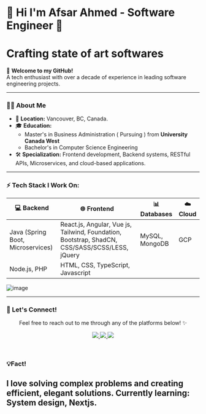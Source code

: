 # 👋 Hi I'm Afsar Ahmed  - Software Engineer 🚀
# Crafting state of art softwares 

🌟 **Welcome to my GitHub!**  
A tech enthusiast with over a decade of experience in leading software engineering projects.

---

### 👨‍💻 About Me
- 📍 **Location:** Vancouver, BC, Canada.
- 🎓 **Education:** 
  - Master's in Business Administration ( Pursuing ) from **University Canada West**
  - Bachelor's in Computer Science Engineering
- 🛠️ **Specialization:** Frontend development, Backend systems, RESTful APIs, Microservices, and cloud-based applications.

---

### ⚡ Tech Stack I Work On:

| 💻 Backend      | 🌐 Frontend           | 📊 Databases        | ☁️ Cloud          |
|------------------|-----------------------|---------------------|-------------------|
| Java (Spring Boot, Microservices) | React.js, Angular, Vue js, Tailwind, Foundation, Bootstrap, ShadCN, CSS/SASS/SCSS/LESS, jQuery | MySQL, MongoDB | GCP |
| Node.js, PHP  | HTML, CSS, TypeScript, Javascript |                     |                   |


<p align="center">

![image](https://github.com/user-attachments/assets/c6d43e8f-efce-498b-a3f7-e6ccd8e1e8ec)


</p>



---

### 🔗 Let's Connect!

<p align="center">Feel free to reach out to me through any of the platforms below! ✨</p>

<p align="center">
  <a href="https://www.linkedin.com/in/afsarahmed/" target="_blank">
    <img src="https://img.shields.io/badge/LinkedIn%20-%230077B5.svg?&style=for-the-badge&logo=linkedin&logoColor=white"/>
  </a> 
  <a href="mailto:afsar_optimistic@yahoo.com" target="_blank">
    <img src="https://img.shields.io/badge/Email%20-%23D14836.svg?&style=for-the-badge&logo=gmail&logoColor=white"/>
  </a> 
  <a href="https://github.com/afsarzan/" target="_blank">
    <img src="https://img.shields.io/badge/GitHub%20-%23181717.svg?&style=for-the-badge&logo=github&logoColor=white"/>
  </a> 
</p>
<br>




### 💡Fact!
I love solving complex problems and creating efficient, elegant solutions.
Currently learning: System design, Nextjs. 
---

